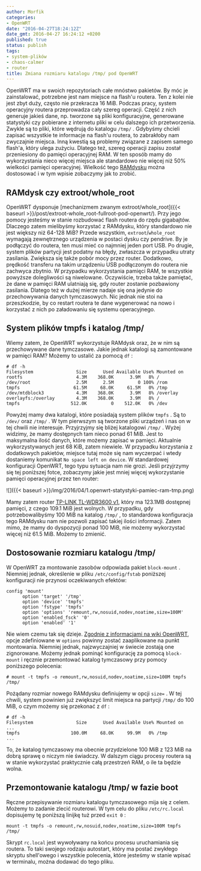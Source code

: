 ```yaml
---
author: Morfik
categories:
- OpenWRT
date: "2016-04-27T18:24:12Z"
date_gmt: 2016-04-27 16:24:12 +0200
published: true
status: publish
tags:
- system-plików
- chaos-calmer
- router
title: Zmiana rozmiaru katalogu /tmp/ pod OpenWRT
---
```


OpenWRT ma w swoich repozytoriach całe mnóstwo pakietów. By móc je zainstalować, potrzebne jest nam
miejsce na flash'u routera. Ten z kolei nie jest zbyt duży, często nie przekracza 16 MiB. Podczas
pracy, system operacyjny routera przeprowadza cały szereg operacji. Część z nich generuje jakieś
dane, np. tworzone są pliki konfiguracyjne, generowane statystyki czy pobierane z internetu pliki w
celu dalszego ich przetworzenia. Zwykle są to pliki, które wędrują do katalogu `/tmp/` . Gdybyśmy
chcieli zapisać wszystkie te informacje na flash'u routera, to zabrakłoby nam zwyczajnie miejsca.
Inną kwestią są problemy związane z zapisem samego flash'a, który ulega zużyciu. Dlatego też, szereg
operacji zapisu został przeniesiony do pamięci operacyjnej RAM. W ten sposób mamy do wykorzystania
nieco więcej miejsca ale standardowo nie więcej niż 50% wielkości pamięci operacyjnej. Wielkość tego
[RAMdysku](https://pl.wikipedia.org/wiki/Ramdysk) można dostosować i w tym wpisie zobaczymy jak to
zrobić.

<!--more-->
## RAMdysk czy extroot/whole\_root

OpenWRT dysponuje [mechanizmem zwanym
extroot/whole\_root]({{< baseurl >}}/post/extroot-whole_root-fullroot-pod-openwrt/). Przy jego
pomocy jesteśmy w stanie rozbudować flash routera do rzędu gigabajtów. Dlaczego zatem mielibyśmy
korzystać z RAMdysku, który standardowo nie jest większy niż 64-128 MiB? Przede wszystkim,
`extroot`/`whole_root` wymagają zewnętrznego urządzenia w postaci dysku czy pendrive. By je
podłączyć do routera, ten musi mieć co najmniej jeden port USB. Po drugie, system plików partycji
jest podatny na błędy, zwłaszcza w przypadku utraty zasilania. Zwiększa się także pobór mocy przez
router. Dodatkowo, prędkość transferu na takim urządzeniu USB podłączonym do routera nie zachwyca
zbytnio. W przypadku wykorzystania pamięci RAM, te wszystkie powyższe dolegliwości są niwelowane.
Oczywiście, trzeba także pamiętać, że dane w pamięci RAM ulatniają się, gdy router zostanie
pozbawiony zasilania. Dlatego też w dużej mierze nadaje się ona jedynie do przechowywania danych
tymczasowych. Nic jednak nie stoi na przeszkodzie, by co restart routera te dane wygenerować na nowo
i korzystać z nich po załadowaniu się systemu operacyjnego.

## System plików tmpfs i katalog /tmp/

Wiemy zatem, że OpenWRT wykorzystuje RAMdysk oraz, że w nim są przechowywane dane tymczasowe. Jakie
jednak katalogi są zamontowane w pamięci RAM? Możemy to ustalić za pomocą `df` :

    # df -h
    Filesystem                Size      Used Available Use% Mounted on
    rootfs                    4.3M    368.0K      3.9M   8% /
    /dev/root                 2.5M      2.5M         0 100% /rom
    tmpfs                    61.5M     68.0K     61.5M   0% /tmp
    /dev/mtdblock3            4.3M    368.0K      3.9M   8% /overlay
    overlayfs:/overlay        4.3M    368.0K      3.9M   8% /
    tmpfs                   512.0K         0    512.0K   0% /dev

Powyżej mamy dwa katalogi, które posiadają system plików `tmpfs` . Są to `/dev/` oraz `/tmp/` . W
tym pierwszym są tworzone pliki urządzeń i nas on w tej chwili nie interesuje. Przyjrzyjmy się
bliżej katalogowi `/tmp/` . Wyżej widzimy, że mamy dostępnych tam nieco ponad 61 MiB. Jest to
maksymalna ilość danych, które możemy zapisać w pamięci. Aktualnie wykorzystywanych jest 68 KiB,
zatem niewiele. W przypadku korzystania z dodatkowych pakietów, miejsce tutaj może się nam wyczerpać
i wtedy dostaniemy komunikat `No space left on device`. W standardowej konfiguracji OpenWRT, tego
typu sytuacja nam nie grozi. Jeśli przyjrzymy się tej poniższej fotce, zobaczymy jakie jest mniej
więcej wykorzystanie pamięci operacyjnej przez ten router:

![]({{< baseurl >}}/img/2016/04/1.openwrt-statystyki-pamiec-ram-tmp.png)

Mamy zatem router [TP-LINK TL-WDR3600 v1](http://www.tp-link.com/en/download/TL-WDR3600.html), który
ma 123.1MB dostępnej pamięci, z czego 109.1 MiB jest wolnych. W przypadku, gdy potrzebowalibyśmy 100
MiB na katalog `/tmp/` , to standardowa konfiguracja tego RAMdysku nam nie pozwoli zapisać takiej
ilości informacji. Zatem mimo, że mamy do dyspozycji ponad 100 MiB, nie możemy wykorzystać więcej
niż 61.5 MiB. Możemy to zmienić.

## Dostosowanie rozmiaru katalogu /tmp/

W OpenWRT za montowanie zasobów odpowiada pakiet `block-mount` . Niemniej jednak, określenie w pliku
`/etc/config/fstab` poniższej konfiguracji nie przynosi oczekiwanych efektów:

    config 'mount'
          option 'target' '/tmp'
          option 'device' 'tmpfs'
          option 'fstype' 'tmpfs'
          option 'options' 'remount,rw,nosuid,nodev,noatime,size=100M'
          option 'enabled_fsck' '0'
          option 'enabled' '1'

Nie wiem czemu tak się dzieje. [Zgodnie z informacjami na wiki
OpenWRT](https://wiki.openwrt.org/doc/uci/fstab), opcje zdefiniowane w `options` powinny zostać
zaaplikowane na punkt montowania. Niemniej jednak, najzwyczajniej w świecie zostają one zignorowane.
Możemy jednak pominąć konfigurację za pomocą `block-mount` i ręcznie przemontować katalog tymczasowy
przy pomocy poniższego polecenia:

    # mount -t tmpfs -o remount,rw,nosuid,nodev,noatime,size=100M tmpfs /tmp/

Pożądany rozmiar nowego RAMdysku definiujemy w opcji `size=` . W tej chwili, system powinien już
zwiększyć limit miejsca na partycji `/tmp/` do 100 MiB, o czym możemy się przekonać z `df` :

    # df -h
    Filesystem                Size      Used Available Use% Mounted on
    ...
    tmpfs                   100.0M     68.0K     99.9M   0% /tmp
    ...

To, że katalog tymczasowy ma obecnie przydzielone 100 MiB z 123 MiB na dobrą sprawę o niczym nie
świadczy. W dalszym ciągu procesy routera są w stanie wykorzystać praktycznie całą przestrzeń RAM,
o ile ta będzie wolna.

## Przemontowanie katalogu /tmp/ w fazie boot

Ręczne przepisywanie rozmiaru katalogu tymczasowego mija się z celem. Możemy to zadanie zlecić
routerowi. W tym celu do pliku `/etc/rc.local` dopisujemy tę poniższą linijkę tuż przed `exit 0` :

    mount -t tmpfs -o remount,rw,nosuid,nodev,noatime,size=100M tmpfs /tmp/

Skrypt `rc.local` jest wywoływany na końcu procesu uruchamiania się routera. To taki swojego rodzaju
autostart, który ma postać zwykłego skryptu shell'owego i wszystkie polecenia, które jesteśmy w
stanie wpisać w terminalu, można dodawać do tego pliku.
